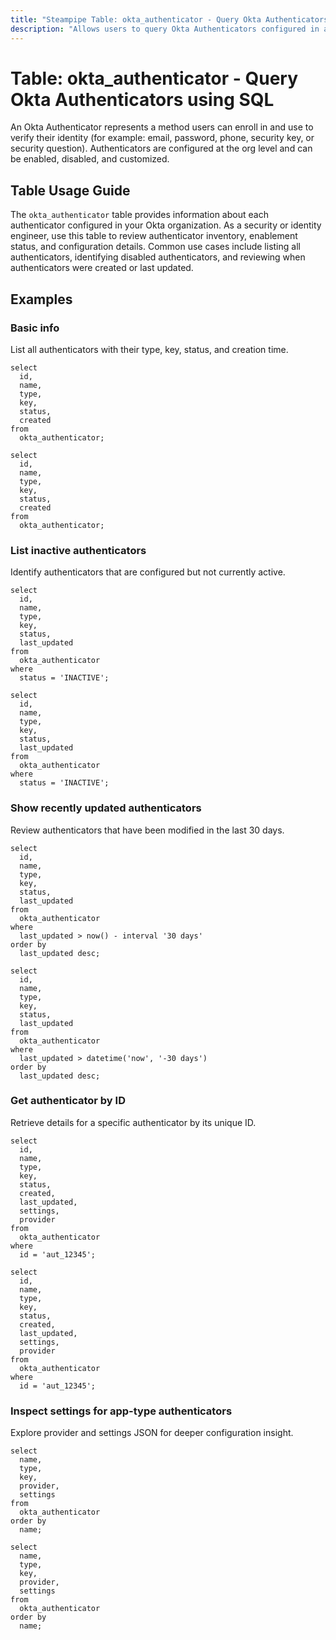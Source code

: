 ```yaml
---
title: "Steampipe Table: okta_authenticator - Query Okta Authenticators using SQL"
description: "Allows users to query Okta Authenticators configured in an organization, including type, key, status, timestamps, and related configuration."
---
```


# Table: okta_authenticator - Query Okta Authenticators using SQL

An Okta Authenticator represents a method users can enroll in and use to verify their identity (for example: email, password, phone, security key, or security question). Authenticators are configured at the org level and can be enabled, disabled, and customized.

## Table Usage Guide

The `okta_authenticator` table provides information about each authenticator configured in your Okta organization. As a security or identity engineer, use this table to review authenticator inventory, enablement status, and configuration details. Common use cases include listing all authenticators, identifying disabled authenticators, and reviewing when authenticators were created or last updated.

## Examples

### Basic info
List all authenticators with their type, key, status, and creation time.

```sql+postgres
select
  id,
  name,
  type,
  key,
  status,
  created
from
  okta_authenticator;
```

```sql+sqlite
select
  id,
  name,
  type,
  key,
  status,
  created
from
  okta_authenticator;
```

### List inactive authenticators
Identify authenticators that are configured but not currently active.

```sql+postgres
select
  id,
  name,
  type,
  key,
  status,
  last_updated
from
  okta_authenticator
where
  status = 'INACTIVE';
```

```sql+sqlite
select
  id,
  name,
  type,
  key,
  status,
  last_updated
from
  okta_authenticator
where
  status = 'INACTIVE';
```

### Show recently updated authenticators
Review authenticators that have been modified in the last 30 days.

```sql+postgres
select
  id,
  name,
  type,
  key,
  status,
  last_updated
from
  okta_authenticator
where
  last_updated > now() - interval '30 days'
order by
  last_updated desc;
```

```sql+sqlite
select
  id,
  name,
  type,
  key,
  status,
  last_updated
from
  okta_authenticator
where
  last_updated > datetime('now', '-30 days')
order by
  last_updated desc;
```

### Get authenticator by ID
Retrieve details for a specific authenticator by its unique ID.

```sql+postgres
select
  id,
  name,
  type,
  key,
  status,
  created,
  last_updated,
  settings,
  provider
from
  okta_authenticator
where
  id = 'aut_12345';
```

```sql+sqlite
select
  id,
  name,
  type,
  key,
  status,
  created,
  last_updated,
  settings,
  provider
from
  okta_authenticator
where
  id = 'aut_12345';
```

### Inspect settings for app-type authenticators
Explore provider and settings JSON for deeper configuration insight.

```sql+postgres
select
  name,
  type,
  key,
  provider,
  settings
from
  okta_authenticator
order by
  name;
```

```sql+sqlite
select
  name,
  type,
  key,
  provider,
  settings
from
  okta_authenticator
order by
  name;
```

